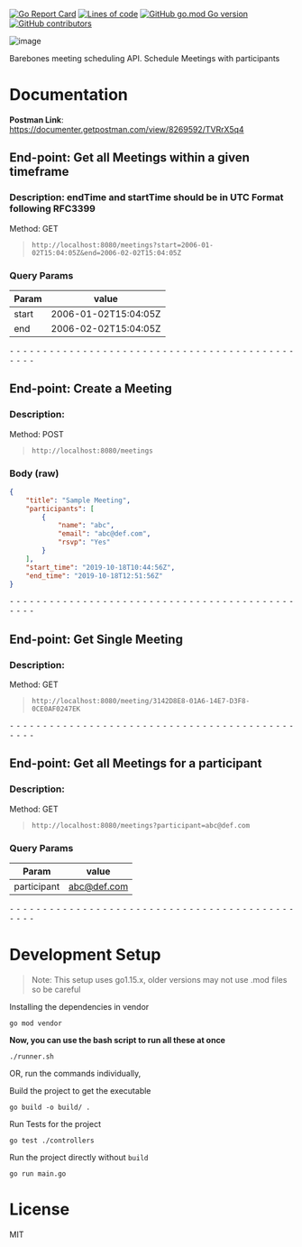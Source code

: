 [![Go Report Card](https://goreportcard.com/badge/github.com/sauravhiremath/skeduler?style=for-the-badge)](https://goreportcard.com/report/github.com/sauravhiremath/skeduler)
[![Lines of code](https://img.shields.io/tokei/lines/github/sauravhiremath/skeduler?style=for-the-badge)](https://github.com/sauravhiremath/skeduler)
[![GitHub go.mod Go version](https://img.shields.io/github/go-mod/go-version/sauravhiremath/skeduler?style=for-the-badge)](https://github.com/golang/go)
[![GitHub contributors](https://img.shields.io/github/contributors-anon/sauravhiremath/skeduler?style=for-the-badge)](https://github.com/sauravhiremath/skeduler)

![image](https://user-images.githubusercontent.com/28642011/96423730-5edcab80-1217-11eb-993d-46d4356d7cd1.png)

Barebones meeting scheduling API. Schedule Meetings with participants

# Documentation

**Postman Link**: https://documenter.getpostman.com/view/8269592/TVRrX5q4

## End-point: Get all Meetings within a given timeframe
### Description: endTime and startTime should be in UTC Format following RFC3399
Method: GET
>```
>http://localhost:8080/meetings?start=2006-01-02T15:04:05Z&end=2006-02-02T15:04:05Z
>```
### Query Params

|Param|value|
|---|---|
|start|2006-01-02T15:04:05Z|
|end|2006-02-02T15:04:05Z|



⁃ ⁃ ⁃ ⁃ ⁃ ⁃ ⁃ ⁃ ⁃ ⁃ ⁃ ⁃ ⁃ ⁃ ⁃ ⁃ ⁃ ⁃ ⁃ ⁃ ⁃ ⁃ ⁃ ⁃ ⁃ ⁃ ⁃ ⁃ ⁃ ⁃ ⁃ ⁃ ⁃ ⁃ ⁃ ⁃ ⁃ ⁃ ⁃ ⁃ ⁃ ⁃ ⁃ ⁃ ⁃ ⁃ ⁃


## End-point: Create a Meeting
### Description: 
Method: POST
>```
>http://localhost:8080/meetings
>```
### Body (**raw**)

```json
{
    "title": "Sample Meeting",
    "participants": [
        {
            "name": "abc",
            "email": "abc@def.com",
            "rsvp": "Yes"
        }
    ],
    "start_time": "2019-10-18T10:44:56Z",
    "end_time": "2019-10-18T12:51:56Z"
}
```


⁃ ⁃ ⁃ ⁃ ⁃ ⁃ ⁃ ⁃ ⁃ ⁃ ⁃ ⁃ ⁃ ⁃ ⁃ ⁃ ⁃ ⁃ ⁃ ⁃ ⁃ ⁃ ⁃ ⁃ ⁃ ⁃ ⁃ ⁃ ⁃ ⁃ ⁃ ⁃ ⁃ ⁃ ⁃ ⁃ ⁃ ⁃ ⁃ ⁃ ⁃ ⁃ ⁃ ⁃ ⁃ ⁃ ⁃


## End-point: Get Single Meeting
### Description: 
Method: GET
>```
>http://localhost:8080/meeting/3142D8E8-01A6-14E7-D3F8-0CE0AF0247EK
>```

⁃ ⁃ ⁃ ⁃ ⁃ ⁃ ⁃ ⁃ ⁃ ⁃ ⁃ ⁃ ⁃ ⁃ ⁃ ⁃ ⁃ ⁃ ⁃ ⁃ ⁃ ⁃ ⁃ ⁃ ⁃ ⁃ ⁃ ⁃ ⁃ ⁃ ⁃ ⁃ ⁃ ⁃ ⁃ ⁃ ⁃ ⁃ ⁃ ⁃ ⁃ ⁃ ⁃ ⁃ ⁃ ⁃ ⁃


## End-point: Get all Meetings for a participant 
### Description: 
Method: GET
>```
>http://localhost:8080/meetings?participant=abc@def.com
>```
### Query Params

|Param|value|
|---|---|
|participant|abc@def.com|



⁃ ⁃ ⁃ ⁃ ⁃ ⁃ ⁃ ⁃ ⁃ ⁃ ⁃ ⁃ ⁃ ⁃ ⁃ ⁃ ⁃ ⁃ ⁃ ⁃ ⁃ ⁃ ⁃ ⁃ ⁃ ⁃ ⁃ ⁃ ⁃ ⁃ ⁃ ⁃ ⁃ ⁃ ⁃ ⁃ ⁃ ⁃ ⁃ ⁃ ⁃ ⁃ ⁃ ⁃ ⁃ ⁃ ⁃

# Development Setup

> Note: This setup uses go1.15.x, older versions may not use .mod files so be careful 

Installing the dependencies in vendor

```
go mod vendor
```

**Now, you can use the bash script to run all these at once**

```
./runner.sh
```


OR, run the commands individually,

Build the project to get the executable

```
go build -o build/ .
```

Run Tests for the project

```
go test ./controllers
```

Run the project directly without `build`

```
go run main.go
```


# License

MIT

